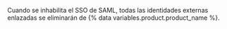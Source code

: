 Cuando se inhabilita el SSO de SAML, todas las identidades externas enlazadas se eliminarán de {% data variables.product.product_name %}.
